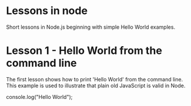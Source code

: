 # Lessons in node
Short lessons in Node.js beginning with simple Hello World examples.

# Lesson 1 - Hello World from the command line
The first lesson shows how to print 'Hello World' from the command line. 
This example is used to illustrate that plain old JavaScript is valid in Node.

console.log("Hello World");

